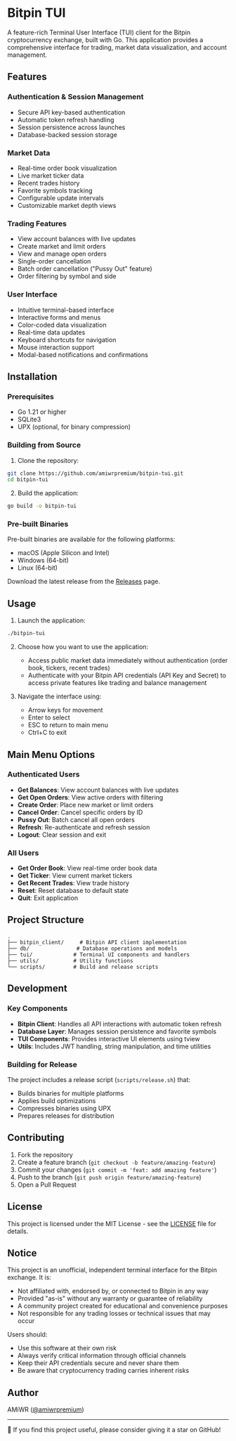 # Bitpin TUI

A feature-rich Terminal User Interface (TUI) client for the Bitpin cryptocurrency exchange, built with Go. This application provides a comprehensive interface for trading, market data visualization, and account management.

## Features

### Authentication & Session Management
- Secure API key-based authentication
- Automatic token refresh handling
- Session persistence across launches
- Database-backed session storage

### Market Data
- Real-time order book visualization
- Live market ticker data
- Recent trades history
- Favorite symbols tracking
- Configurable update intervals
- Customizable market depth views

### Trading Features
- View account balances with live updates
- Create market and limit orders
- View and manage open orders
- Single-order cancellation
- Batch order cancellation ("Pussy Out" feature)
- Order filtering by symbol and side

### User Interface
- Intuitive terminal-based interface
- Interactive forms and menus
- Color-coded data visualization
- Real-time data updates
- Keyboard shortcuts for navigation
- Mouse interaction support
- Modal-based notifications and confirmations

## Installation

### Prerequisites
- Go 1.21 or higher
- SQLite3
- UPX (optional, for binary compression)

### Building from Source

1. Clone the repository:
```bash
git clone https://github.com/amiwrpremium/bitpin-tui.git
cd bitpin-tui
```

2. Build the application:
```bash
go build -o bitpin-tui
```

### Pre-built Binaries

Pre-built binaries are available for the following platforms:
- macOS (Apple Silicon and Intel)
- Windows (64-bit)
- Linux (64-bit)

Download the latest release from the [Releases](https://github.com/amiwrpremium/bitpin-tui/releases) page.

## Usage

1. Launch the application:
```bash
./bitpin-tui
```

2. Choose how you want to use the application:
    - Access public market data immediately without authentication (order book, tickers, recent trades)
    - Authenticate with your Bitpin API credentials (API Key and Secret) to access private features like trading and balance management

3. Navigate the interface using:
    - Arrow keys for movement
    - Enter to select
    - ESC to return to main menu
    - Ctrl+C to exit

## Main Menu Options

### Authenticated Users
- **Get Balances**: View account balances with live updates
- **Get Open Orders**: View active orders with filtering
- **Create Order**: Place new market or limit orders
- **Cancel Order**: Cancel specific orders by ID
- **Pussy Out**: Batch cancel all open orders
- **Refresh**: Re-authenticate and refresh session
- **Logout**: Clear session and exit

### All Users
- **Get Order Book**: View real-time order book data
- **Get Ticker**: View current market tickers
- **Get Recent Trades**: View trade history
- **Reset**: Reset database to default state
- **Quit**: Exit application

## Project Structure
```
.
├── bitpin_client/     # Bitpin API client implementation
├── db/               # Database operations and models
├── tui/             # Terminal UI components and handlers
├── utils/           # Utility functions
└── scripts/         # Build and release scripts
```

## Development

### Key Components
- **Bitpin Client**: Handles all API interactions with automatic token refresh
- **Database Layer**: Manages session persistence and favorite symbols
- **TUI Components**: Provides interactive UI elements using tview
- **Utils**: Includes JWT handling, string manipulation, and time utilities

### Building for Release
The project includes a release script (`scripts/release.sh`) that:
- Builds binaries for multiple platforms
- Applies build optimizations
- Compresses binaries using UPX
- Prepares releases for distribution

## Contributing

1. Fork the repository
2. Create a feature branch (`git checkout -b feature/amazing-feature`)
3. Commit your changes (`git commit -m 'feat: add amazing feature'`)
4. Push to the branch (`git push origin feature/amazing-feature`)
5. Open a Pull Request

## License

This project is licensed under the MIT License - see the [LICENSE](LICENSE) file for details.

## Notice

This project is an unofficial, independent terminal interface for the Bitpin exchange. It is:
- Not affiliated with, endorsed by, or connected to Bitpin in any way
- Provided "as-is" without any warranty or guarantee of reliability
- A community project created for educational and convenience purposes
- Not responsible for any trading losses or technical issues that may occur

Users should:
- Use this software at their own risk
- Always verify critical information through official channels
- Keep their API credentials secure and never share them
- Be aware that cryptocurrency trading carries inherent risks

## Author

AMiWR ([@amiwrpremium](https://github.com/amiwrpremium))

---

🌟 If you find this project useful, please consider giving it a star on GitHub!
